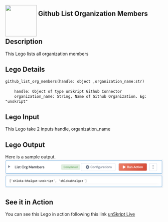 [<img align="left" src="https://unskript.com/assets/favicon.png" width="100" height="100" style="padding-right: 5px">](https://unskript.com/assets/favicon.png) 
<h2>Github List Organization Members</h2>

<br>

## Description
This Lego lists all organization members

## Lego Details

    github_list_org_members(handle: object ,organization_name:str)

        handle: Object of type unSkript Github Connector
        organization_name: String, Name of Github Organization. Eg: "unskript"

## Lego Input
This Lego take 2 inputs handle, organization_name

## Lego Output
Here is a sample output.
<img src="./1.png">


## See it in Action

You can see this Lego in action following this link [unSkript Live](https://us.app.unskript.io)